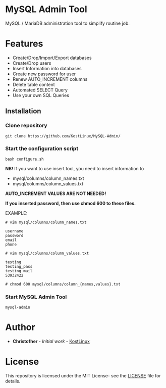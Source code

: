 # MySQL Admin Tool

MySQL / MariaDB administration tool to simplify routine job.
# Features
- Create/Drop/Import/Export databases 
- Create/Drop users
- Insert Information into databases
- Create new password for user
- Renew AUTO_INCREMENT columns 
- Delete table content
- Automated SELECT Query
- Use your own SQL Queries

## Installation

### Clone repository
```
git clone https://github.com/KostLinux/MySQL-Admin/
```
### Start the configuration script
```
bash configure.sh
```
**NB!** If you want to use insert tool, you need to insert information to 
- mysql/columns/column_names.txt 
- mysql/columns/column_values.txt 

**AUTO_INCREMENT VALUES ARE NOT NEEDED!** 

**If you inserted password, then use chmod 600 to these files.**

EXAMPLE:
```
# vim mysql/columns/column_names.txt

username
password
email
phone

# vim mysql/columns/column_values.txt

testing
testing_pass
testing_mail
53932422

# chmod 600 mysql/columns/column_{names,values}.txt
```

### Start MySQL Admin Tool
```
mysql-admin
```

# Author
* **Christofher** - *Initial work* - [KostLinux](https://github.com/KostLinux)

# License
This repository is licensed under the MIT License- see the [LICENSE](LICENSE.md) file for details.
